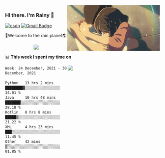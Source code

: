 <img  align='right' height="150" src="https://github.com/LikeRainDay/LikeRainDay/blob/master/pic/img_rain_1.gif?raw=true">



### Hi there. I'm Rainy :lemon:

[![csdn](https://img.shields.io/badge/-csdn-c14438?style=flat-square&logo=c&logoColor=white)](https://blog.csdn.net/qq_15807167)
[![Gmail Badge](https://img.shields.io/badge/-gmail-c14438?style=flat-square&logo=Gmail&logoColor=white&link=mailto:houshuai0816@gmail.com)](mailto:houshuai0816@gmail.com)

🚀Welcome to the rain planet🌎

<center>
<img align='center'  src="https://source.unsplash.com/random/1200x600">
</center>

📊 **This week I spent my time on**

<img align='right'   width="300" src="https://github-readme-stats.vercel.app/api?username=LikeRainDay&show_icons=true&title_color=fff&icon_color=79ff97&text_color=9f9f9f&bg_color=151515">

<!--START_SECTION:waka-->
```text
Week: 24 December, 2021 - 30 December, 2021

Python   13 hrs 2 mins   ████████▓░░░░░░░░░░░░░░░░   34.01 % 
Java     10 hrs 48 mins  ███████░░░░░░░░░░░░░░░░░░   28.18 % 
Kotlin   8 hrs 8 mins    █████▒░░░░░░░░░░░░░░░░░░░   21.22 % 
XML      4 hrs 23 mins   ███░░░░░░░░░░░░░░░░░░░░░░   11.45 % 
Other    42 mins         ▒░░░░░░░░░░░░░░░░░░░░░░░░   01.85 % 
```
<!--END_SECTION:waka-->

